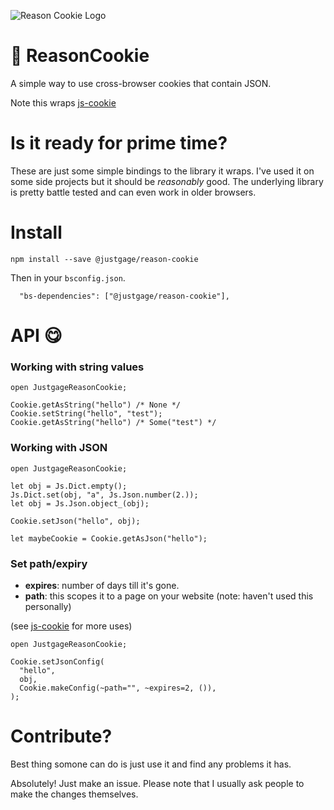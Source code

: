 ![Reason Cookie Logo](https://raw.githubusercontent.com/justgage/reason-cookie/master/logo.png)

#  🍪 ReasonCookie

A simple way to use cross-browser cookies that contain JSON.

Note this wraps [js-cookie](https://github.com/js-cookie/js-cookie)

# Is it ready for prime time?

These are just some simple bindings to the library it wraps. I've used it on some side projects but it should be _reasonably_ good. The underlying library is pretty battle tested and can even work in older browsers.

# Install

```
npm install --save @justgage/reason-cookie
```

Then in your `bsconfig.json`.

```
  "bs-dependencies": ["@justgage/reason-cookie"],
```

# API 😋

### Working with string values

```reason
open JustgageReasonCookie;

Cookie.getAsString("hello") /* None */
Cookie.setString("hello", "test");
Cookie.getAsString("hello") /* Some("test") */
```

### Working with JSON

```reason
open JustgageReasonCookie;

let obj = Js.Dict.empty();
Js.Dict.set(obj, "a", Js.Json.number(2.));
let obj = Js.Json.object_(obj);

Cookie.setJson("hello", obj);

let maybeCookie = Cookie.getAsJson("hello");
```

### Set path/expiry

* **expires**: number of days till it's gone.
* **path**: this scopes it to a page on your website (note: haven't used this personally)

(see [js-cookie](https://github.com/js-cookie/js-cookie) for more uses)

```reason
open JustgageReasonCookie;

Cookie.setJsonConfig(
  "hello",
  obj,
  Cookie.makeConfig(~path="", ~expires=2, ()),
);
```

# Contribute?

Best thing somone can do is just use it and find any problems it has.

Absolutely! Just make an issue. Please note that I usually ask people to make the changes themselves.
